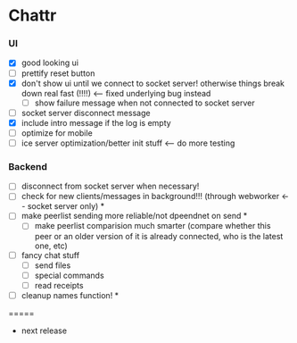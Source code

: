 Chattr
==============

### UI
- [x] good looking ui
- [ ] prettify reset button
- [x] don't show ui until we connect to socket server! otherwise things break down real fast (!!!!) <-- fixed underlying bug instead
  - [ ] show failure message when not connected to socket server
- [ ] socket server disconnect message
- [x] include intro message if the log is empty
- [ ] optimize for mobile
- [ ] ice server optimization/better init stuff <-- do more testing

### Backend
- [ ] disconnect from socket server when necessary!
- [ ] check for new clients/messages in background!!! (through webworker <-- socket server only) *
- [ ] make peerlist sending more reliable/not dpeendnet on send *
  - [ ] make peerlist comparision much smarter (compare whether this peer or an older version of it is already connected, who is the latest one, etc)
- [ ] fancy chat stuff
  - [ ] send files
  - [ ] special commands
  - [ ] read receipts
- [ ] cleanup names function! *

=====
* next release
